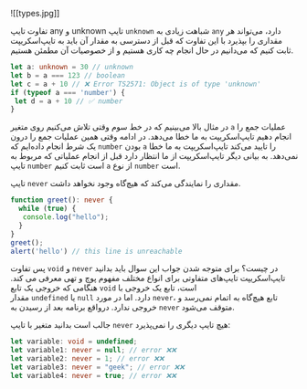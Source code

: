 ![[types.jpg]]

تفاوت تایپ any و unknown
تایپ `unknown` شباهت زیادی به `any` دارد، می‌تواند هر مقداری را بپذیرد با این تفاوت که قبل از دسترسی به مقدار آن باید به تایپ‌اسکریپت ثابت کنیم که می‌دانیم در حال انجام چه کاری هستیم و از خصوصیات آن مطمئن هستیم.
```ts
let a: unknown = 30 // unknown
let b = a === 123 // boolean
let c = a + 10 // ❌ Error TS2571: Object is of type 'unknown'
if (typeof a === 'number') {
 let d = a + 10 // ✅ number
}
```
در مثال بالا می‌بینیم که در خط سوم وقتی تلاش می‌کنیم روی متغیر `a` عملیات جمع را انجام دهیم تایپ‌اسکریپت به ما خطا می‌دهد.
در ادامه وقتی همین عملیات جمع را درون یک شرط انجام داده‌ایم که `number` بودن `a` را تایید می‌کند تایپ‌اسکریپت به ما خطا نمی‌دهد.
به بیانی دیگر تایپ‌اسکریپت از ما انتظار دارد قبل از انجام عملیاتی که مربوط به تایپ `number` است ثابت کنیم `a` از نوع `number` است.



تایپ `never` مقداری را نمایندگی می‌کند که هیچ‌گاه وجود نخواهد داشت.
```ts
function greet(): never {
  while (true) {
   console.log("hello");
  }
}
greet();
alert('hello') // this line is unreachable
```

پس تفاوت `void` و `never` در چیست؟ برای متوجه شدن جواب این سوال باید بدانید تایپ‌اسکریپت تایپ‌های متفاوتی برای انواع مختلف مفهوم پوچ و تهی معرفی می کند. هنگامی که خروجی یک تابع `void` است، تابع یک خروجی با مقدار `undefined` یا `null` دارد. اما در مورد `never`، تابع هیچ‌گاه به اتمام نمی‌رسد و خروجی ندارد. درواقع برنامه بعد از رسیدن به `never` متوقف‌ می‌شود.

جالب است بدانید متغیر با تایپ `never` هیچ تایپ دیگری را نمی‌پذیرد:
```ts
let variable: void = undefined;
let variable1: never = null; // error ❌❌
let variable2: never = 1; // error ❌❌
let variable3: never = "geek"; // error ❌❌
let variable4: never = true; // error ❌❌
```
